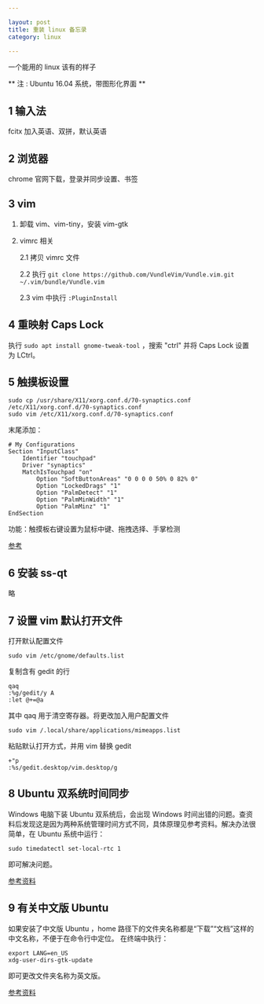 ```yaml
---

layout: post
title: 重装 linux 备忘录
category: linux

---
```


一个能用的 linux 该有的样子

<!--description-->

** 注 : Ubuntu 16.04 系统，带图形化界面 **

## 1 输入法
fcitx 加入英语、双拼，默认英语

## 2 浏览器
chrome 官网下载，登录并同步设置、书签

## 3 vim
1. 卸载 vim、vim-tiny，安装 vim-gtk
2. vimrc 相关

    2.1 拷贝 vimrc 文件

    2.2 执行 `git clone https://github.com/VundleVim/Vundle.vim.git ~/.vim/bundle/Vundle.vim`

    2.3 vim 中执行 `:PluginInstall`

## 4 重映射 Caps Lock
执行 `sudo apt install gnome-tweak-tool` ，搜索 "ctrl" 并将 Caps Lock 设置为 LCtrl。

## 5 触摸板设置

    sudo cp /usr/share/X11/xorg.conf.d/70-synaptics.conf /etc/X11/xorg.conf.d/70-synaptics.conf
    sudo vim /etc/X11/xorg.conf.d/70-synaptics.conf

末尾添加：

    # My Configurations
    Section "InputClass"
        Identifier "touchpad"
        Driver "synaptics"
        MatchIsTouchpad "on"
            Option "SoftButtonAreas" "0 0 0 0 50% 0 82% 0"
            Option "LockedDrags" "1"
            Option "PalmDetect" "1"
            Option "PalmMinWidth" "1"
            Option "PalmMinz" "1"
    EndSection

功能：触摸板右键设置为鼠标中键、拖拽选择、手掌检测

[ 参考 ](https://wiki.archlinux.org/index.php/Touchpad_Synaptics#Configuration)

## 6 安装 ss-qt
略

## 7 设置 vim 默认打开文件
打开默认配置文件

    sudo vim /etc/gnome/defaults.list

复制含有 gedit 的行

    qaq
    :%g/gedit/y A
    :let @+=@a

其中 qaq 用于清空寄存器。将更改加入用户配置文件

    sudo vim /.local/share/applications/mimeapps.list

粘贴默认打开方式，并用 vim 替换 gedit

    +"p
    :%s/gedit.desktop/vim.desktop/g

## 8 Ubuntu 双系统时间同步
Windows 电脑下装 Ubuntu 双系统后，会出现 Windows 时间出错的问题。查资料后发现这是因为两种系统管理时间方式不同，具体原理见参考资料。解决办法很简单，在 Ubuntu 系统中运行：

    sudo timedatectl set-local-rtc 1

即可解决问题。

[参考资料](https://www.jianshu.com/p/34b486e9fe75 "解决 Windows 与 Ubuntu 双系统时间同步问题 - 简书")

## 9 有关中文版 Ubuntu
如果安装了中文版 Ubuntu ，home 路径下的文件夹名称都是“下载”“文档”这样的中文名称，不便于在命令行中定位。
在终端中执行：

    export LANG=en_US
    xdg-user-dirs-gtk-update

即可更改文件夹名称为英文版。

[参考资料](https://blog.csdn.net/l0605020112/article/details/20285239)
